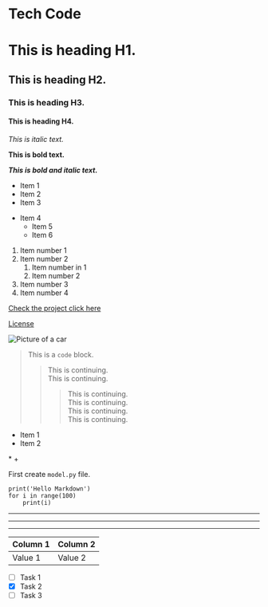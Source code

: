 # Tech Code

# This is heading H1.

## This is heading H2.

### This is heading H3.

#### This is heading H4.

*This is italic text.*

**This is bold text.**

***This is bold and italic text.***




- Item 1
- Item 2
- Item 3

+ Item 4
    + Item 5
    + Item 6

1. Item number 1
2. Item number 2
    1. Item number in 1
    2. Item number 2
3. Item number 3
4. Item number 4


[Check the project click here](https://github.com/Mrt0090/tech-code)

[License](#License)

![Picture of a car](https://carwow-uk-wp-3.imgix.net/18015-MC20BluInfinito-scaled-e1707920217641.jpg)


> This is a `code` block.
>> This is continuing.\
>This is continuing.
>>> This is continuing.\
> This is continuing.\
> This is continuing.\
> This is continuing.



* Item 1
* Item 2

\*
\+

First create `model.py` file.

```
print('Hello Markdown')
for i in range(100)
    print(i)
```

---

***

___

| Column 1 | Column 2 |
|----------|----------|
| Value 1  | Value 2  |


- [ ] Task 1
- [x] Task 2
- [ ] Task 3
